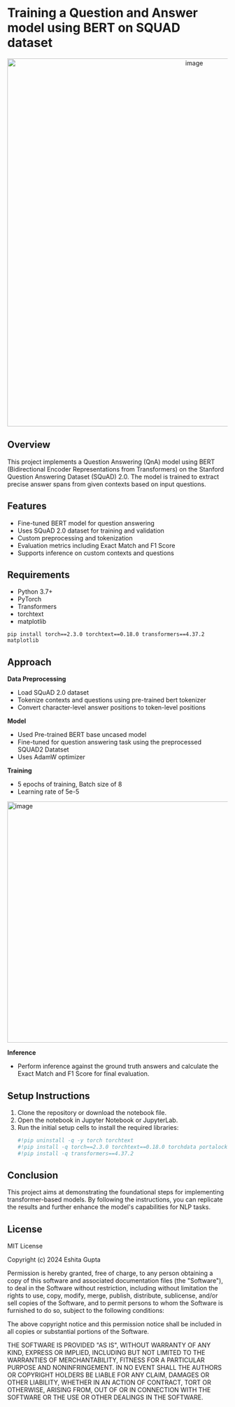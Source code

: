 <h1 aling=center>Training a Question and Answer model using BERT on SQUAD dataset</h1>

<p align=center><img width="839" alt="image" src="https://github.com/user-attachments/assets/6d266362-2149-42ae-a8e8-8a735e114ce1" /></p>


## Overview
This project implements a Question Answering (QnA) model using BERT (Bidirectional Encoder Representations from Transformers) on the Stanford Question Answering Dataset (SQuAD) 2.0. The model is trained to extract precise answer spans from given contexts based on input questions.

## Features

- Fine-tuned BERT model for question answering
- Uses SQuAD 2.0 dataset for training and validation
- Custom preprocessing and tokenization
- Evaluation metrics including Exact Match and F1 Score
- Supports inference on custom contexts and questions

## Requirements

- Python 3.7+
- PyTorch
- Transformers
- torchtext
- matplotlib

`pip install torch==2.3.0 torchtext==0.18.0 transformers==4.37.2 matplotlib`

## Approach
**Data Preprocessing**
- Load SQuAD 2.0 dataset
- Tokenize contexts and questions using pre-trained bert tokenizer
- Convert character-level answer positions to token-level positions

**Model**
- Used Pre-trained BERT base uncased model
- Fine-tuned for question answering task using the preprocessed SQUAD2 Datatset
- Uses AdamW optimizer

**Training**
- 5 epochs of training, Batch size of 8
- Learning rate of 5e-5

<img width="550" alt="image" src="https://github.com/user-attachments/assets/1c9f6061-a59c-4514-83d4-a0128f65e6d2" />

**Inference**
- Perform inference against the ground truth answers and calculate the Exact Match and F1 Score for final evaluation.

## Setup Instructions
1. Clone the repository or download the notebook file.
2. Open the notebook in Jupyter Notebook or JupyterLab.
3. Run the initial setup cells to install the required libraries:
   ```python
   #!pip uninstall -q -y torch torchtext
   #!pip install -q torch==2.3.0 torchtext==0.18.0 torchdata portalocker==2.10.0
   #!pip install -q transformers==4.37.2
   ```

## Conclusion
This project aims at demonstrating the foundational steps for implementing transformer-based models. By following the instructions, you can replicate the results and further enhance the model's capabilities for NLP tasks.

## License
MIT License

Copyright (c) 2024 Eshita Gupta

Permission is hereby granted, free of charge, to any person obtaining a copy
of this software and associated documentation files (the "Software"), to deal
in the Software without restriction, including without limitation the rights
to use, copy, modify, merge, publish, distribute, sublicense, and/or sell
copies of the Software, and to permit persons to whom the Software is
furnished to do so, subject to the following conditions:

The above copyright notice and this permission notice shall be included in all
copies or substantial portions of the Software.

THE SOFTWARE IS PROVIDED "AS IS", WITHOUT WARRANTY OF ANY KIND, EXPRESS OR
IMPLIED, INCLUDING BUT NOT LIMITED TO THE WARRANTIES OF MERCHANTABILITY,
FITNESS FOR A PARTICULAR PURPOSE AND NONINFRINGEMENT. IN NO EVENT SHALL THE
AUTHORS OR COPYRIGHT HOLDERS BE LIABLE FOR ANY CLAIM, DAMAGES OR OTHER
LIABILITY, WHETHER IN AN ACTION OF CONTRACT, TORT OR OTHERWISE, ARISING FROM,
OUT OF OR IN CONNECTION WITH THE SOFTWARE OR THE USE OR OTHER DEALINGS IN THE
SOFTWARE.
